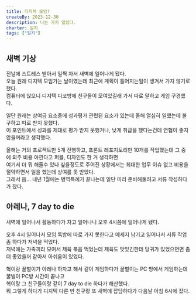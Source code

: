 ```yaml
---
title: 디지텍 모임?
createBy: 2023-12-30
description: 나는 가지 않았다.
charter: 일지
tags: ["일지"]
---
```


## 새벽 기상

전날에 스트레스 받아서 일찍 자서 새벽에 일어나게 됐다.  
오늘 원래 디지텍 모임가는 날이였는데 최근에 계획이 틀어지는일이 생겨서 가지 않기로했다.  
컴퓨터에 앉으니 디지텍 디코방에 친구들이 모여있길래 가서 따로 말하고 게임 구경했다.

일단 원래는 상여금 요소중에 성과평가 관련된 요소가 있는데 올해 열심히 일했는데 불구하고 따로 받지 못했다.  
이 포인트에서 성과를 제대로 평가 받지 못했거나, 낮게 취급을 했다는건데 연협이 좋지 않을꺼라고 생각했다.

올해는 거의 프로젝트만 5개 진행하고, 프론트 레포지토리만 10개를 작업했는데 그 중에 외주 비용 아낀다고 퍼블, 디자인도 한 거 생각하면  
여기서 더 뭐 해줄수 있나 싶을정도로 주어진 상황에서는 최대한 업무 이슈 없고 비용을 절약하면서 일을 했는데 상여를 못 받았다.  
그래서 음... 내년 1월에는 병역특례가 끝나는데 일단 미리 준비해둘려고 서류 작성하다가 잤다.

## 아레나, 7 day to die

새벽에 일어나서 활동하다가 자고 일어나니 오후 4시쯤에 일어나게 됐다.

오후 4시 일어나서 모임 톡방에 따로 가지 못한다고 메세지 남기고 일어나서 서류 작업좀 하다가 저녁을 먹었다.  
저녁에는 가족끼리 모여서 제육 볶음 먹었는데 제육도 맛있긴한데 당귀가 있었으면면 좀 더 좋았을꺼 같아서 아쉬움이 있었다.

혁이랑 꿀벌이가 아레나 하자고 해서 같이 게임하다가 꿀벌이는 PC 방에서 게임하는데 꿀벌이 PC방 시간이 끝나고  
혁이랑 그 친구들이랑 같이 7 day to die 하다가 해산했다.  
뭐 그렇게 하다가 디지텍 다른 반 친구랑 또 새벽에 잡담하다가 다음날 아침 6시에 잤다.
